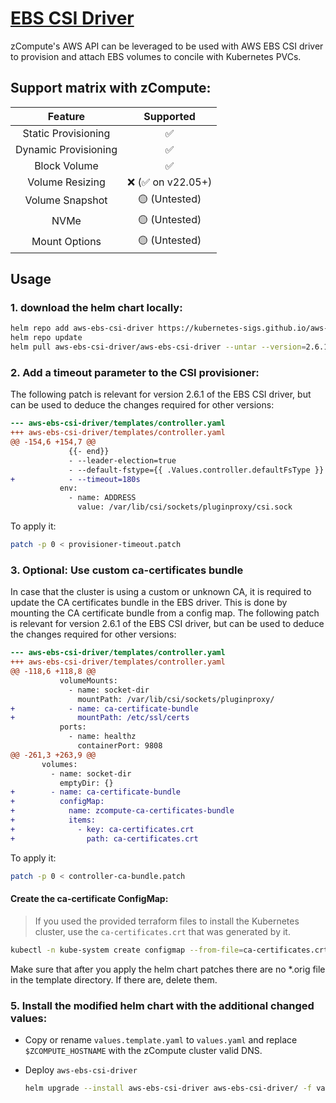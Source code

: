 # [EBS CSI Driver](https://github.com/kubernetes-sigs/aws-ebs-csi-driver)

zCompute's AWS API can be leveraged to be used with AWS EBS CSI driver to provision and attach EBS volumes to concile with Kubernetes PVCs.

## Support matrix with zCompute:

|       Feature        |     Supported      |
| :------------------: | :----------------: |
| Static Provisioning  |         ✅         |
| Dynamic Provisioning |         ✅         |
|     Block Volume     |         ✅         |
|   Volume Resizing    | ❌ (✅ on v22.05+) |
|   Volume Snapshot    |   🟡 (Untested)    |
|         NVMe         |   🟡 (Untested)    |
|    Mount Options     |   🟡 (Untested)    |

## Usage

### 1. download the helm chart locally:

```sh
helm repo add aws-ebs-csi-driver https://kubernetes-sigs.github.io/aws-ebs-csi-driver
helm repo update
helm pull aws-ebs-csi-driver/aws-ebs-csi-driver --untar --version=2.6.1
```

### 2. Add a timeout parameter to the CSI provisioner:

The following patch is relevant for version 2.6.1 of the EBS CSI driver, but can be used to deduce the changes required for other versions:

```patch
--- aws-ebs-csi-driver/templates/controller.yaml
+++ aws-ebs-csi-driver/templates/controller.yaml
@@ -154,6 +154,7 @@
             {{- end}}
             - --leader-election=true
             - --default-fstype={{ .Values.controller.defaultFsType }}
+            - --timeout=180s
           env:
             - name: ADDRESS
               value: /var/lib/csi/sockets/pluginproxy/csi.sock
```

To apply it:

```sh
patch -p 0 < provisioner-timeout.patch
```

### 3. Optional: Use custom ca-certificates bundle

In case that the cluster is using a custom or unknown CA, it is required to update the CA certificates bundle in the EBS driver.
This is done by mounting the CA certificate bundle from a config map.
The following patch is relevant for version 2.6.1 of the EBS CSI driver, but can be used to deduce the changes required for other versions:

```patch
--- aws-ebs-csi-driver/templates/controller.yaml
+++ aws-ebs-csi-driver/templates/controller.yaml
@@ -118,6 +118,8 @@
           volumeMounts:
             - name: socket-dir
               mountPath: /var/lib/csi/sockets/pluginproxy/
+            - name: ca-certificate-bundle
+              mountPath: /etc/ssl/certs
           ports:
             - name: healthz
               containerPort: 9808
@@ -261,3 +263,9 @@
       volumes:
         - name: socket-dir
           emptyDir: {}
+        - name: ca-certificate-bundle
+          configMap:
+            name: zcompute-ca-certificates-bundle
+            items:
+              - key: ca-certificates.crt
+                path: ca-certificates.crt
```

To apply it:

```sh
patch -p 0 < controller-ca-bundle.patch
```

#### Create the ca-certificate ConfigMap:

> If you used the provided terraform files to install the Kubernetes cluster, use the `ca-certificates.crt` that was generated by it.

```sh
kubectl -n kube-system create configmap --from-file=ca-certificates.crt zcompute-ca-certificates-bundle
```

Make sure that after you apply the helm chart patches there are no \*.orig file in the template directory.
If there are, delete them.

### 5. Install the modified helm chart with the additional changed values:

* Copy or rename `values.template.yaml` to `values.yaml` and replace `$ZCOMPUTE_HOSTNAME` with the zCompute cluster valid DNS.

* Deploy `aws-ebs-csi-driver`
  ```sh
  helm upgrade --install aws-ebs-csi-driver aws-ebs-csi-driver/ -f values.yaml -n kube-system
  ```
